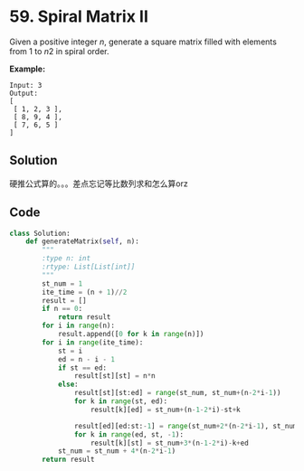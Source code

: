 # 59. Spiral Matrix II

Given a positive integer *n*, generate a square matrix filled with elements from 1 to *n*2 in spiral order.

**Example:**

```
Input: 3
Output:
[
 [ 1, 2, 3 ],
 [ 8, 9, 4 ],
 [ 7, 6, 5 ]
]
```

## Solution

硬推公式算的。。。差点忘记等比数列求和怎么算orz

## Code

```python
class Solution:
    def generateMatrix(self, n):
        """
        :type n: int
        :rtype: List[List[int]]
        """
        st_num = 1
        ite_time = (n + 1)//2
        result = []
        if n == 0:
            return result
        for i in range(n):
            result.append([0 for k in range(n)])
        for i in range(ite_time):
            st = i
            ed = n - i - 1
            if st == ed:
                result[st][st] = n*n
            else:
                result[st][st:ed] = range(st_num, st_num+(n-2*i-1))
                for k in range(st, ed):
                    result[k][ed] = st_num+(n-1-2*i)-st+k

                result[ed][ed:st:-1] = range(st_num+2*(n-2*i-1), st_num+3*(n-2*i-1))
                for k in range(ed, st, -1):
                    result[k][st] = st_num+3*(n-1-2*i)-k+ed
            st_num = st_num + 4*(n-2*i-1)
        return result
```


